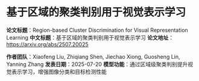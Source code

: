 # 基于区域的聚类判别用于视觉表示学习

**论文标题**：Region-based Cluster Discrimination for Visual Representation Learning
**中文标题**：基于区域的聚类判别用于视觉表示学习
**论文地址**：https://arxiv.org/abs/2507.20025

**作者团队**：Xiaofeng Liu, Zhiqiang Shen, Jiechao Xiong, Guosheng Lin, Yanning Zhang
**发表日期**：2025-07-20
**模型功能**：通过区域级聚类判别提升视觉表示学习，增强图像分类和目标检测性能
